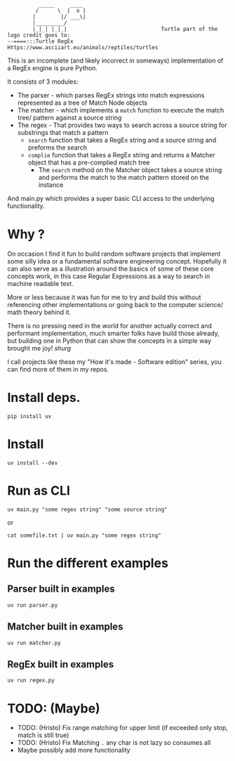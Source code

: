 
```
          _____     ____
         /      \  |  o | 
        |        |/ ___\| 
        |_________/     
        |_|_| |_|_|                              Turtle part of the logo credit goes to:
--====:::Turtle RegEx                   Https://www.asciiart.eu/animals/reptiles/turtles
```
This is an incomplete (and likely incorrect in someways) implementation of a RegEx engine is pure Python.

It consists of 3 modules:
- The parser - which parses RegEx strings into match expressions represented as a tree of Match Node objects
- The matcher - which implements a `match` function to execute the match tree/ pattern against a source string
- The regex - That provides two ways to search across a source string for substrings that match a pattern
    - `search` function that takes a RegEx string and a source string and preforms the search
    - `complie` function that takes a RegEx string and returns a Matcher object that has a pre-complied match tree
        - The `search` method on the Matcher object takes a source string and performs the match to the match pattern
        stored on the instance

And main.py which provides a super basic CLI access to the underlying functionality.

# Why ?
On occasion I find it fun to build random software projects that implement some silly idea or a fundamental software engineering concept.
Hopefully it can also serve as a illustration around the basics of some of these core concepts work, in this case Regular Expressions as a way
to search in machine readable text.

More or less because it was fun for me to try and build this without referencing other implementations or going back to
the computer science/ math theory behind it.

There is no pressing need in the world for another actually correct and performant implementation, much smarter folks
have build those already, but building one in Python that can show the concepts in a simple way brought me joy! *shurg*

I call projects like these my "How it's made - Software edition" series, you can find more of them in my repos.

# Install deps.
```
pip install uv
```

# Install
```
uv install --dev
```

# Run as CLI
```
uv main.py "some regex string" "some source string"
```
or 
```
cat somefile.txt | uv main.py "some regex string"
```

# Run the different examples
## Parser built in examples
```
uv run parser.py
```
## Matcher built in examples
```
uv run matcher.py
```
## RegEx built in examples
```
uv run regex.py
```

# TODO: (Maybe)
- TODO: (Hristo) Fix range matching for upper limit (if exceeded only stop, match is still true)
- TODO: (Hristo) Fix Matching `.` any char is not lazy so consumes all
- Maybe possibly add more functionality

